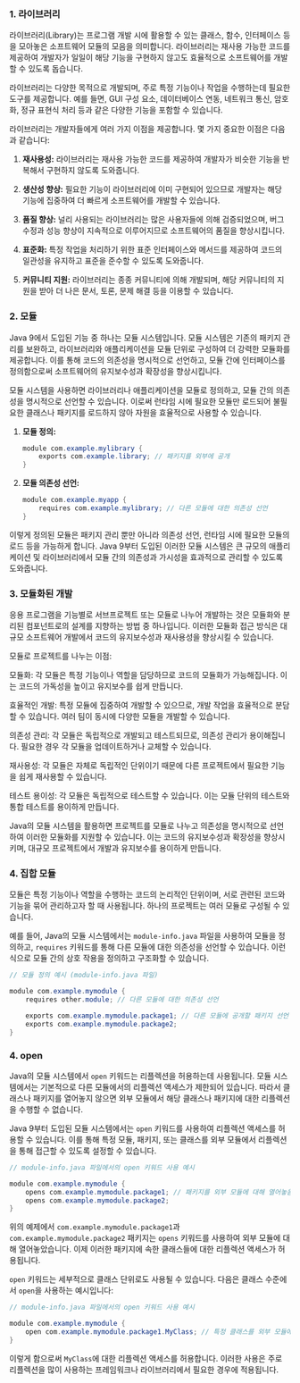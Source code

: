 ### 1. 라이브러리

라이브러리(Library)는 프로그램 개발 시에 활용할 수 있는 클래스, 함수, 인터페이스 등을 모아놓은 소프트웨어 모듈의 모음을 의미합니다. 라이브러리는 재사용 가능한 코드를 제공하여 개발자가 일일이 해당 기능을 구현하지 않고도 효율적으로 소프트웨어를 개발할 수 있도록 돕습니다.

라이브러리는 다양한 목적으로 개발되며, 주로 특정 기능이나 작업을 수행하는데 필요한 도구를 제공합니다. 예를 들면, GUI 구성 요소, 데이터베이스 연동, 네트워크 통신, 암호화, 정규 표현식 처리 등과 같은 다양한 기능을 포함할 수 있습니다.

라이브러리는 개발자들에게 여러 가지 이점을 제공합니다. 몇 가지 중요한 이점은 다음과 같습니다:

1. **재사용성:** 라이브러리는 재사용 가능한 코드를 제공하여 개발자가 비슷한 기능을 반복해서 구현하지 않도록 도와줍니다.

2. **생산성 향상:** 필요한 기능이 라이브러리에 이미 구현되어 있으므로 개발자는 해당 기능에 집중하여 더 빠르게 소프트웨어를 개발할 수 있습니다.

3. **품질 향상:** 널리 사용되는 라이브러리는 많은 사용자들에 의해 검증되었으며, 버그 수정과 성능 향상이 지속적으로 이루어지므로 소프트웨어의 품질을 향상시킵니다.

4. **표준화:** 특정 작업을 처리하기 위한 표준 인터페이스와 메서드를 제공하여 코드의 일관성을 유지하고 표준을 준수할 수 있도록 도와줍니다.

5. **커뮤니티 지원:** 라이브러리는 종종 커뮤니티에 의해 개발되며, 해당 커뮤니티의 지원을 받아 더 나은 문서, 토론, 문제 해결 등을 이용할 수 있습니다.

### 2. 모듈

Java 9에서 도입된 기능 중 하나는 모듈 시스템입니다. 모듈 시스템은 기존의 패키지 관리를 보완하고, 라이브러리와 애플리케이션을 모듈 단위로 구성하여 더 강력한 모듈화를 제공합니다. 이를 통해 코드의 의존성을 명시적으로 선언하고, 모듈 간에 인터페이스를 정의함으로써 소프트웨어의 유지보수성과 확장성을 향상시킵니다.

모듈 시스템을 사용하면 라이브러리나 애플리케이션을 모듈로 정의하고, 모듈 간의 의존성을 명시적으로 선언할 수 있습니다. 이로써 런타임 시에 필요한 모듈만 로드되어 불필요한 클래스나 패키지를 로드하지 않아 자원을 효율적으로 사용할 수 있습니다.


1. **모듈 정의:**
   ```java
   module com.example.mylibrary {
       exports com.example.library; // 패키지를 외부에 공개
   }
   ```

2. **모듈 의존성 선언:**
   ```java
   module com.example.myapp {
       requires com.example.mylibrary; // 다른 모듈에 대한 의존성 선언
   }
   ```

이렇게 정의된 모듈은 패키지 관리 뿐만 아니라 의존성 선언, 런타임 시에 필요한 모듈의 로드 등을 가능하게 합니다. Java 9부터 도입된 이러한 모듈 시스템은 큰 규모의 애플리케이션 및 라이브러리에서 모듈 간의 의존성과 가시성을 효과적으로 관리할 수 있도록 도와줍니다.

### 3. 모듈화된 개발

응용 프로그램을 기능별로 서브프로젝트 또는 모듈로 나누어 개발하는 것은 모듈화와 분리된 컴포넌트로의 설계를 지향하는 방법 중 하나입니다. 이러한 모듈화 접근 방식은 대규모 소프트웨어 개발에서 코드의 유지보수성과 재사용성을 향상시킬 수 있습니다.

모듈로 프로젝트를 나누는 이점:

모듈화: 각 모듈은 특정 기능이나 역할을 담당하므로 코드의 모듈화가 가능해집니다. 이는 코드의 가독성을 높이고 유지보수를 쉽게 만듭니다.

효율적인 개발: 특정 모듈에 집중하여 개발할 수 있으므로, 개발 작업을 효율적으로 분담할 수 있습니다. 여러 팀이 동시에 다양한 모듈을 개발할 수 있습니다.

의존성 관리: 각 모듈은 독립적으로 개발되고 테스트되므로, 의존성 관리가 용이해집니다. 필요한 경우 각 모듈을 업데이트하거나 교체할 수 있습니다.

재사용성: 각 모듈은 자체로 독립적인 단위이기 때문에 다른 프로젝트에서 필요한 기능을 쉽게 재사용할 수 있습니다.

테스트 용이성: 각 모듈은 독립적으로 테스트할 수 있습니다. 이는 모듈 단위의 테스트와 통합 테스트를 용이하게 만듭니다.

Java의 모듈 시스템을 활용하면 프로젝트를 모듈로 나누고 의존성을 명시적으로 선언하여 이러한 모듈화를 지원할 수 있습니다. 이는 코드의 유지보수성과 확장성을 향상시키며, 대규모 프로젝트에서 개발과 유지보수를 용이하게 만듭니다.

### 4. 집합 모듈

모듈은 특정 기능이나 역할을 수행하는 코드의 논리적인 단위이며, 서로 관련된 코드와 기능을 묶어 관리하고자 할 때 사용됩니다. 하나의 프로젝트는 여러 모듈로 구성될 수 있습니다.

예를 들어, Java의 모듈 시스템에서는 `module-info.java` 파일을 사용하여 모듈을 정의하고, `requires` 키워드를 통해 다른 모듈에 대한 의존성을 선언할 수 있습니다. 이런 식으로 모듈 간의 상호 작용을 정의하고 구조화할 수 있습니다.

```java
// 모듈 정의 예시 (module-info.java 파일)

module com.example.mymodule {
    requires other.module; // 다른 모듈에 대한 의존성 선언

    exports com.example.mymodule.package1; // 다른 모듈에 공개할 패키지 선언
    exports com.example.mymodule.package2;
}
```

### 4. open

Java의 모듈 시스템에서 `open` 키워드는 리플렉션을 허용하는데 사용됩니다. 모듈 시스템에서는 기본적으로 다른 모듈에서의 리플렉션 액세스가 제한되어 있습니다. 따라서 클래스나 패키지를 열어놓지 않으면 외부 모듈에서 해당 클래스나 패키지에 대한 리플렉션을 수행할 수 없습니다.

Java 9부터 도입된 모듈 시스템에서는 `open` 키워드를 사용하여 리플렉션 액세스를 허용할 수 있습니다. 이를 통해 특정 모듈, 패키지, 또는 클래스를 외부 모듈에서 리플렉션을 통해 접근할 수 있도록 설정할 수 있습니다.

```java
// module-info.java 파일에서의 open 키워드 사용 예시

module com.example.mymodule {
    opens com.example.mymodule.package1; // 패키지를 외부 모듈에 대해 열어놓음
    opens com.example.mymodule.package2;
}
```

위의 예제에서 `com.example.mymodule.package1`과 `com.example.mymodule.package2` 패키지는 `opens` 키워드를 사용하여 외부 모듈에 대해 열어놓았습니다. 이제 이러한 패키지에 속한 클래스들에 대한 리플렉션 액세스가 허용됩니다.

`open` 키워드는 세부적으로 클래스 단위로도 사용될 수 있습니다. 다음은 클래스 수준에서 `open`을 사용하는 예시입니다:

```java
// module-info.java 파일에서의 open 키워드 사용 예시

module com.example.mymodule {
    open com.example.mymodule.package1.MyClass; // 특정 클래스를 외부 모듈에 대해 열어놓음
}
```

이렇게 함으로써 `MyClass`에 대한 리플렉션 액세스를 허용합니다. 이러한 사용은 주로 리플렉션을 많이 사용하는 프레임워크나 라이브러리에서 필요한 경우에 적용됩니다.

